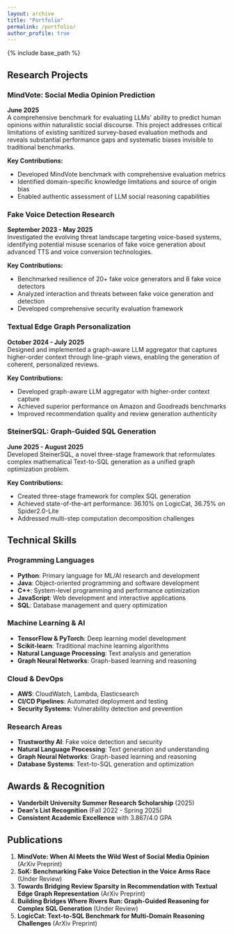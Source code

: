 ```yaml
---
layout: archive
title: "Portfolio"
permalink: /portfolio/
author_profile: true
---
```


{% include base_path %}

## Research Projects

### MindVote: Social Media Opinion Prediction
**June 2025**  
A comprehensive benchmark for evaluating LLMs' ability to predict human opinions within naturalistic social discourse. This project addresses critical limitations of existing sanitized survey-based evaluation methods and reveals substantial performance gaps and systematic biases invisible to traditional benchmarks.

**Key Contributions:**
- Developed MindVote benchmark with comprehensive evaluation metrics
- Identified domain-specific knowledge limitations and source of origin bias
- Enabled authentic assessment of LLM social reasoning capabilities

### Fake Voice Detection Research
**September 2023 - May 2025**  
Investigated the evolving threat landscape targeting voice-based systems, identifying potential misuse scenarios of fake voice generation about advanced TTS and voice conversion technologies.

**Key Contributions:**
- Benchmarked resilience of 20+ fake voice generators and 8 fake voice detectors
- Analyzed interaction and threats between fake voice generation and detection
- Developed comprehensive security evaluation framework

### Textual Edge Graph Personalization
**October 2024 - July 2025**  
Designed and implemented a graph-aware LLM aggregator that captures higher-order context through line-graph views, enabling the generation of coherent, personalized reviews.

**Key Contributions:**
- Developed graph-aware LLM aggregator with higher-order context capture
- Achieved superior performance on Amazon and Goodreads benchmarks
- Improved recommendation quality and review generation authenticity

### SteinerSQL: Graph-Guided SQL Generation
**June 2025 - August 2025**  
Developed SteinerSQL, a novel three-stage framework that reformulates complex mathematical Text-to-SQL generation as a unified graph optimization problem.

**Key Contributions:**
- Created three-stage framework for complex SQL generation
- Achieved state-of-the-art performance: 36.10% on LogicCat, 36.75% on Spider2.0-Lite
- Addressed multi-step computation decomposition challenges

## Technical Skills

### Programming Languages
- **Python**: Primary language for ML/AI research and development
- **Java**: Object-oriented programming and software development
- **C++**: System-level programming and performance optimization
- **JavaScript**: Web development and interactive applications
- **SQL**: Database management and query optimization

### Machine Learning & AI
- **TensorFlow & PyTorch**: Deep learning model development
- **Scikit-learn**: Traditional machine learning algorithms
- **Natural Language Processing**: Text analysis and generation
- **Graph Neural Networks**: Graph-based learning and reasoning

### Cloud & DevOps
- **AWS**: CloudWatch, Lambda, Elasticsearch
- **CI/CD Pipelines**: Automated deployment and testing
- **Security Systems**: Vulnerability detection and prevention

### Research Areas
- **Trustworthy AI**: Fake voice detection and security
- **Natural Language Processing**: Text generation and understanding
- **Graph Neural Networks**: Graph-based learning and reasoning
- **Database Systems**: Text-to-SQL generation and optimization

## Awards & Recognition

- **Vanderbilt University Summer Research Scholarship** (2025)
- **Dean's List Recognition** (Fall 2022 - Spring 2025)
- **Consistent Academic Excellence** with 3.867/4.0 GPA

## Publications

1. **MindVote: When AI Meets the Wild West of Social Media Opinion** (ArXiv Preprint)
2. **SoK: Benchmarking Fake Voice Detection in the Voice Arms Race** (Under Review)
3. **Towards Bridging Review Sparsity in Recommendation with Textual Edge Graph Representation** (ArXiv Preprint)
4. **Building Bridges Where Rivers Run: Graph-Guided Reasoning for Complex SQL Generation** (Under Review)
5. **LogicCat: Text-to-SQL Benchmark for Multi-Domain Reasoning Challenges** (ArXiv Preprint) 